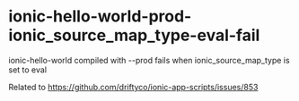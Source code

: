 # ionic-hello-world-prod-ionic_source_map_type-eval-fail
ionic-hello-world compiled with --prod fails when ionic_source_map_type is set to eval

Related to https://github.com/driftyco/ionic-app-scripts/issues/853
